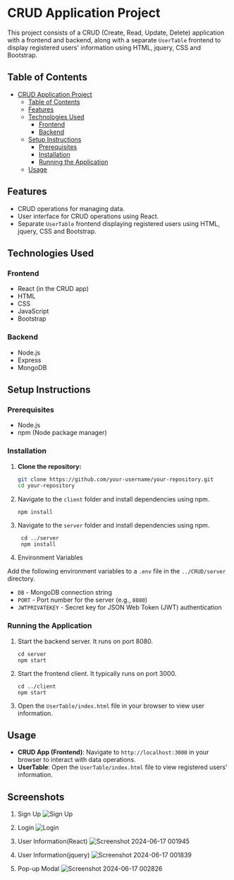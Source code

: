 # CRUD Application Project

This project consists of a CRUD (Create, Read, Update, Delete) application with a frontend and backend, along with a separate `UserTable` frontend to display registered users' information using HTML, jquery, CSS and Bootstrap.

## Table of Contents

- [CRUD Application Project](#crud-application-project)
  - [Table of Contents](#table-of-contents)
  - [Features](#features)
  - [Technologies Used](#technologies-used)
    - [Frontend](#frontend)
    - [Backend](#backend)
  - [Setup Instructions](#setup-instructions)
    - [Prerequisites](#prerequisites)
    - [Installation](#installation)
    - [Running the Application](#running-the-application)
  - [Usage](#usage)

## Features

- CRUD operations for managing data.
- User interface for CRUD operations using React.
- Separate `UserTable` frontend displaying registered users using HTML, jquery, CSS and Bootstrap.

## Technologies Used

### Frontend
- React (in the CRUD app)
- HTML
- CSS
- JavaScript
- Bootstrap

### Backend
- Node.js
- Express
- MongoDB 

## Setup Instructions

### Prerequisites
- Node.js
- npm (Node package manager)

### Installation

1. **Clone the repository:**
   ```bash
   git clone https://github.com/your-username/your-repository.git
   cd your-repository
   ```

2. Navigate to the `client` folder and install dependencies using npm.
    ```cd client
    npm install
    ```


3. Navigate to the `server` folder and install dependencies using npm.
   ```
    cd ../server
    npm install
    ```
4. Environment Variables

Add the following environment variables to a `.env` file in the `../CRUD/server` directory.

- `DB` - MongoDB connection string 
- `PORT` - Port number for the server (e.g., `8080`)
- `JWTPRIVATEKEY` - Secret key for JSON Web Token (JWT) authentication 



### Running the Application

1. Start the backend server. It runs on port 8080.
    ```
    cd server
    npm start
    ```
2. Start the frontend client. It typically runs on port 3000.
    ```
    cd ../client
    npm start
    ```
3. Open the `UserTable/index.html` file in your browser to view user information.

## Usage

- **CRUD App (Frontend)**: Navigate to `http://localhost:3000` in your browser to interact with data operations.
- **UserTable**: Open the `UserTable/index.html` file to view registered users' information.

## Screenshots

1. Sign Up
![Sign Up](https://github.com/Simanta-076/MERN-Task/assets/82601089/fcaf825a-6105-42e0-a19f-e4045f41edb1)

2. Login
![Login](https://github.com/Simanta-076/MERN-Task/assets/82601089/1224f24c-09f3-4d89-aef4-5d53cce4a9bb)

3. User Information(React)
![Screenshot 2024-06-17 001945](https://github.com/Simanta-076/MERN-Task/assets/82601089/c8b6ebfa-2125-402b-8833-f15afb7a90aa)

4. User Information(jquery)
![Screenshot 2024-06-17 001839](https://github.com/Simanta-076/MERN-Task/assets/82601089/53d2d83f-5159-4409-a3b7-357acc625b9e)

5. Pop-up Modal
![Screenshot 2024-06-17 002826](https://github.com/Simanta-076/MERN-Task/assets/82601089/c0230697-6246-4f57-8d7c-7ae6d361243c)




